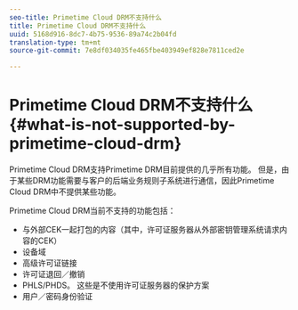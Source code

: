 ```yaml
---
seo-title: Primetime Cloud DRM不支持什么
title: Primetime Cloud DRM不支持什么
uuid: 5168d916-8dc7-4b75-9536-89a74c2b04fd
translation-type: tm+mt
source-git-commit: 7e8df034035fe465fbe403949ef828e7811ced2e

---
```



# Primetime Cloud DRM不支持什么{#what-is-not-supported-by-primetime-cloud-drm}

Primetime Cloud DRM支持Primetime DRM目前提供的几乎所有功能。 但是，由于某些DRM功能需要与客户的后端业务规则子系统进行通信，因此Primetime Cloud DRM中不提供某些功能。

Primetime Cloud DRM当前不支持的功能包括：

* 与外部CEK一起打包的内容（其中，许可证服务器从外部密钥管理系统请求内容的CEK）
* 设备域
* 高级许可证链接
* 许可证退回／撤销
* PHLS/PHDS。 这些是不使用许可证服务器的保护方案
* 用户／密码身份验证


